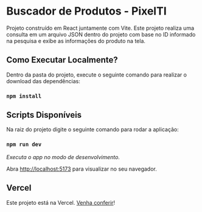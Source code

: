 # Buscador de Produtos - PixelTI

Projeto construído em React juntamente com Vite. Este projeto realiza uma consulta em um arquivo JSON dentro do projeto com base no ID informado na pesquisa e exibe as informações do produto na tela.

## Como Executar Localmente?

Dentro da pasta do projeto, execute o seguinte comando para realizar o download das dependências:

### `npm install`

## Scripts Disponíveis

Na raiz do projeto digite o seguinte comando para rodar a aplicação:

### `npm run dev`

_Executa o app no modo de desenvolvimento._

Abra [http://localhost:5173](http://localhost:5173) para visualizar no seu navegador.

## Vercel

Este projeto está na Vercel. [Venha conferir](https://pixelti-buscador-de-produtos.vercel.app/)!
